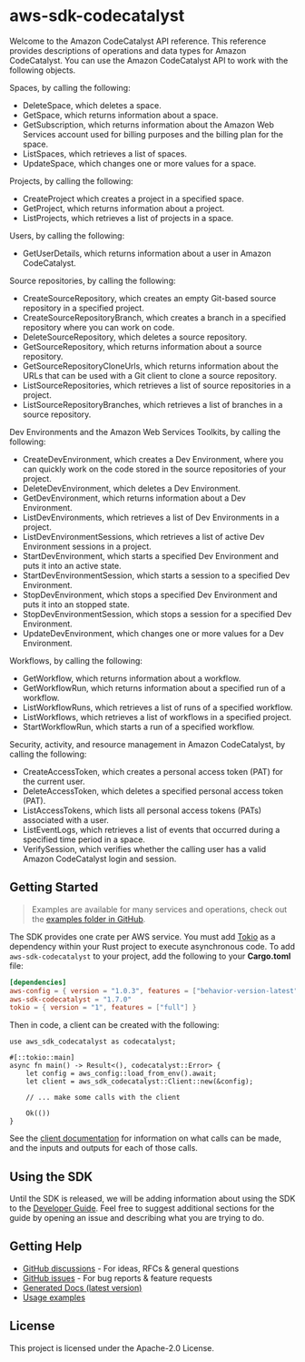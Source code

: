 # aws-sdk-codecatalyst

Welcome to the Amazon CodeCatalyst API reference. This reference provides descriptions of operations and data types for Amazon CodeCatalyst. You can use the Amazon CodeCatalyst API to work with the following objects.

Spaces, by calling the following:
  - DeleteSpace, which deletes a space.
  - GetSpace, which returns information about a space.
  - GetSubscription, which returns information about the Amazon Web Services account used for billing purposes and the billing plan for the space.
  - ListSpaces, which retrieves a list of spaces.
  - UpdateSpace, which changes one or more values for a space.

Projects, by calling the following:
  - CreateProject which creates a project in a specified space.
  - GetProject, which returns information about a project.
  - ListProjects, which retrieves a list of projects in a space.

Users, by calling the following:
  - GetUserDetails, which returns information about a user in Amazon CodeCatalyst.

Source repositories, by calling the following:
  - CreateSourceRepository, which creates an empty Git-based source repository in a specified project.
  - CreateSourceRepositoryBranch, which creates a branch in a specified repository where you can work on code.
  - DeleteSourceRepository, which deletes a source repository.
  - GetSourceRepository, which returns information about a source repository.
  - GetSourceRepositoryCloneUrls, which returns information about the URLs that can be used with a Git client to clone a source repository.
  - ListSourceRepositories, which retrieves a list of source repositories in a project.
  - ListSourceRepositoryBranches, which retrieves a list of branches in a source repository.

Dev Environments and the Amazon Web Services Toolkits, by calling the following:
  - CreateDevEnvironment, which creates a Dev Environment, where you can quickly work on the code stored in the source repositories of your project.
  - DeleteDevEnvironment, which deletes a Dev Environment.
  - GetDevEnvironment, which returns information about a Dev Environment.
  - ListDevEnvironments, which retrieves a list of Dev Environments in a project.
  - ListDevEnvironmentSessions, which retrieves a list of active Dev Environment sessions in a project.
  - StartDevEnvironment, which starts a specified Dev Environment and puts it into an active state.
  - StartDevEnvironmentSession, which starts a session to a specified Dev Environment.
  - StopDevEnvironment, which stops a specified Dev Environment and puts it into an stopped state.
  - StopDevEnvironmentSession, which stops a session for a specified Dev Environment.
  - UpdateDevEnvironment, which changes one or more values for a Dev Environment.

Workflows, by calling the following:
  - GetWorkflow, which returns information about a workflow.
  - GetWorkflowRun, which returns information about a specified run of a workflow.
  - ListWorkflowRuns, which retrieves a list of runs of a specified workflow.
  - ListWorkflows, which retrieves a list of workflows in a specified project.
  - StartWorkflowRun, which starts a run of a specified workflow.

Security, activity, and resource management in Amazon CodeCatalyst, by calling the following:
  - CreateAccessToken, which creates a personal access token (PAT) for the current user.
  - DeleteAccessToken, which deletes a specified personal access token (PAT).
  - ListAccessTokens, which lists all personal access tokens (PATs) associated with a user.
  - ListEventLogs, which retrieves a list of events that occurred during a specified time period in a space.
  - VerifySession, which verifies whether the calling user has a valid Amazon CodeCatalyst login and session.

## Getting Started

> Examples are available for many services and operations, check out the
> [examples folder in GitHub](https://github.com/awslabs/aws-sdk-rust/tree/main/examples).

The SDK provides one crate per AWS service. You must add [Tokio](https://crates.io/crates/tokio)
as a dependency within your Rust project to execute asynchronous code. To add `aws-sdk-codecatalyst` to
your project, add the following to your **Cargo.toml** file:

```toml
[dependencies]
aws-config = { version = "1.0.3", features = ["behavior-version-latest"] }
aws-sdk-codecatalyst = "1.7.0"
tokio = { version = "1", features = ["full"] }
```

Then in code, a client can be created with the following:

```rust,no_run
use aws_sdk_codecatalyst as codecatalyst;

#[::tokio::main]
async fn main() -> Result<(), codecatalyst::Error> {
    let config = aws_config::load_from_env().await;
    let client = aws_sdk_codecatalyst::Client::new(&config);

    // ... make some calls with the client

    Ok(())
}
```

See the [client documentation](https://docs.rs/aws-sdk-codecatalyst/latest/aws_sdk_codecatalyst/client/struct.Client.html)
for information on what calls can be made, and the inputs and outputs for each of those calls.

## Using the SDK

Until the SDK is released, we will be adding information about using the SDK to the
[Developer Guide](https://docs.aws.amazon.com/sdk-for-rust/latest/dg/welcome.html). Feel free to suggest
additional sections for the guide by opening an issue and describing what you are trying to do.

## Getting Help

* [GitHub discussions](https://github.com/awslabs/aws-sdk-rust/discussions) - For ideas, RFCs & general questions
* [GitHub issues](https://github.com/awslabs/aws-sdk-rust/issues/new/choose) - For bug reports & feature requests
* [Generated Docs (latest version)](https://awslabs.github.io/aws-sdk-rust/)
* [Usage examples](https://github.com/awslabs/aws-sdk-rust/tree/main/examples)

## License

This project is licensed under the Apache-2.0 License.

